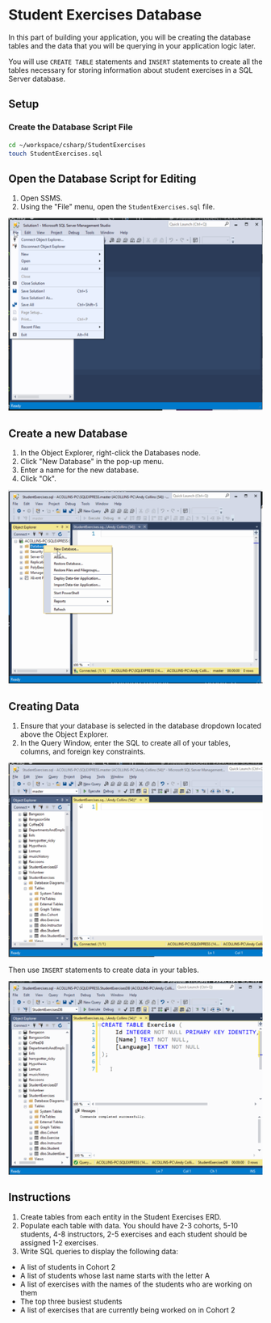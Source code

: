 # Student Exercises Database

In this part of building your application, you will be creating the database tables and the data that you will be querying in your application logic later.

You will use `CREATE TABLE` statements and `INSERT` statements to create all the tables necessary for storing information about student exercises in a SQL Server database.

## Setup

### Create the Database Script File

```sh
cd ~/workspace/csharp/StudentExercises
touch StudentExercises.sql
```

## Open the Database Script for Editing

1. Open SSMS.
1. Using the "File" menu, open the `StudentExercises.sql` file.

![open sql file](./images/ssms_open_file.gif)

## Create a new Database

1. In the Object Explorer, right-click the Databases node.
1. Click "New Database" in the pop-up menu.
1. Enter a name for the new database.
1. Click "Ok".

![create new database](./images/ssms_create_database.gif)


## Creating Data

1. Ensure that your database is selected in the database dropdown located above the Object Explorer.
1. In the Query Window, enter the SQL to create all of your tables, columns, and foreign key constraints.

![create table](./images/ssms_create_tables.gif)

Then use `INSERT` statements to create data in your tables.

![insert data](./images/ssms_insert_data.gif)


## Instructions

1. Create tables from each entity in the Student Exercises ERD.
1. Populate each table with data. You should have 2-3 cohorts, 5-10 students, 4-8 instructors,  2-5 exercises and each student should be assigned 1-2 exercises.
1. Write SQL queries to display the following data: 
- A list of students in Cohort 2
- A list of students whose last name starts with the letter A
- A list of exercises with the names of the students who are working on them
- The top three busiest students
- A list of exercises that are currently being worked on in Cohort 2

